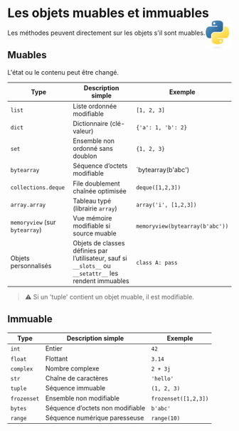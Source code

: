 # **Les objets muables et immuables**<a href="../../../"><img align="right" src="../../../assets/logo/Python-logo-notext.svg" alt="Python" height="64px"></a>
Les méthodes peuvent directement sur les objets s'il sont muables.
## **Muables**
L'état ou le contenu peut être changé.

Type | Description simple | Exemple
---|---|---|
`list` | Liste ordonnée modifiable | `[1, 2, 3]`
`dict` | Dictionnaire (clé-valeur) | `{'a': 1, 'b': 2}`
`set` | Ensemble non ordonné sans doublon | `{1, 2, 3}`
`bytearray` | Séquence d’octets modifiable | `bytearray(b'abc') |
`collections.deque` | File doublement chaînée optimisée | `deque([1,2,3])`
`array.array` | Tableau typé (librairie `array`) | `array('i', [1,2,3])`
`memoryview` (sur `bytearray`) | Vue mémoire modifiable si source muable | `memoryview(bytearray(b'abc'))`
 Objets personnalisés | Objets de classes définies par l’utilisateur, sauf si `__slots__` ou `__setattr__` les rendent immuables | `class A: pass`

> ⚠️ Si un 'tuple' contient un objet muable, il est modifiable.
## **Immuable**
Type        | Description simple               | Exemple
------------|----------------------------------|---
`int`       | Entier                           | `42`
`float`     | Flottant                         | `3.14`
`complex`   | Nombre complexe                  | `2 + 3j`
`str`       | Chaîne de caractères             | `'hello'`
`tuple`     | Séquence immuable                | `(1, 2, 3)`
`frozenset` | Ensemble non modifiable          | `frozenset([1,2,3])`
`bytes`     | Séquence d’octets non modifiable | `b'abc'`
`range`     | Séquence numérique paresseuse    | `range(10)`
